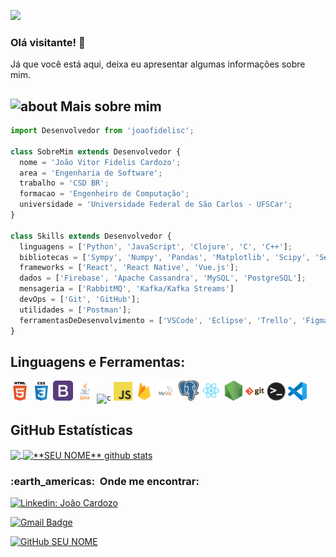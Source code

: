 ![](https://komarev.com/ghpvc/?username=joaofidelisc&color=006bed)

### Olá visitante! 👋

Já que você está aqui, deixa eu apresentar algumas informações sobre mim.

## <img width="45" alt="about" src="https://raw.github.com/elizarov/elizarov/master/about.png"> Mais sobre mim

```js
import Desenvolvedor from 'joaofidelisc';

class SobreMim extends Desenvolvedor {
  nome = 'João Vitor Fidelis Cardozo';
  area = 'Engenharia de Software';
  trabalho = 'CSD BR';
  formacao = 'Engenheiro de Computação';
  universidade = 'Universidade Federal de São Carlos - UFSCar';
}

class Skills extends Desenvolvedor {
  linguagens = ['Python', 'JavaScript', 'Clojure', 'C', 'C++'];
  bibliotecas = ['Sympy', 'Numpy', 'Pandas', 'Matplotlib', 'Scipy', 'Selenium'];
  frameworks = ['React', 'React Native', 'Vue.js'];
  dados = ['Firebase', 'Apache Cassandra', 'MySQL', 'PostgreSQL'];
  mensageria = ['RabbitMQ', 'Kafka/Kafka Streams']
  devOps = ['Git', 'GitHub'];
  utilidades = ['Postman'];
  ferramentasDeDesenvolvimento = ['VSCode', 'Eclipse', 'Trello', 'Figma'];
}
```

## **Linguagens e Ferramentas:**  

<code><img height="30" src="https://raw.githubusercontent.com/github/explore/80688e429a7d4ef2fca1e82350fe8e3517d3494d/topics/html/html.png"></code>
<code><img height="30" src="https://raw.githubusercontent.com/github/explore/80688e429a7d4ef2fca1e82350fe8e3517d3494d/topics/css/css.png"></code>
<code><img height="32" src="https://raw.githubusercontent.com/github/explore/80688e429a7d4ef2fca1e82350fe8e3517d3494d/topics/bootstrap/bootstrap.png" alt="Bootstrap"/></code>
<code><img height="30" src="https://raw.githubusercontent.com/github/explore/80688e429a7d4ef2fca1e82350fe8e3517d3494d/topics/java/java.png"></code>
<code><img height="32" src="https://cdn.iconscout.com/icon/free/png-512/c-programming-569564.png" alt="c"/></code>
<code><img height="30" src="https://raw.githubusercontent.com/github/explore/80688e429a7d4ef2fca1e82350fe8e3517d3494d/topics/javascript/javascript.png"></code>
<code><img height="30" src="https://raw.githubusercontent.com/github/explore/80688e429a7d4ef2fca1e82350fe8e3517d3494d/topics/firebase/firebase.png"></code>
<code><img height="32" src="https://raw.githubusercontent.com/github/explore/80688e429a7d4ef2fca1e82350fe8e3517d3494d/topics/mysql/mysql.png" alt="MySQL"/></code>
<code><img height="32" src="https://raw.githubusercontent.com/github/explore/80688e429a7d4ef2fca1e82350fe8e3517d3494d/topics/postgresql/postgresql.png" alt="PostegreSQL"/></code>
<code><img height="32" src="https://raw.githubusercontent.com/github/explore/80688e429a7d4ef2fca1e82350fe8e3517d3494d/topics/react/react.png" alt="React"/></code>
<code><img height="32" src="https://raw.githubusercontent.com/github/explore/80688e429a7d4ef2fca1e82350fe8e3517d3494d/topics/nodejs/nodejs.png" alt="Nodejs"/></code>
<code><img height="30" src="https://raw.githubusercontent.com/github/explore/80688e429a7d4ef2fca1e82350fe8e3517d3494d/topics/git/git.png"></code>
<code><img height="30" src="https://raw.githubusercontent.com/github/explore/80688e429a7d4ef2fca1e82350fe8e3517d3494d/topics/terminal/terminal.png"></code>
<code><img height="30" src="https://raw.githubusercontent.com/github/explore/80688e429a7d4ef2fca1e82350fe8e3517d3494d/topics/visual-studio-code/visual-studio-code.png"></code>



## **GitHub Estatísticas**

<a href="https://github.com/Gurupreet">
  <img align="center" src="https://github-readme-stats.vercel.app/api/top-langs/?username=joaofidelisc&theme=dracula&hide_langs_below=1" />
</a>

<a href="https://github.com/Gurupreet">
 <img align="center" src="https://github-readme-stats.vercel.app/api?username=joaofidelisc&show_icons=true&theme=dracula&line_height=27" alt="**SEU NOME** github stats"/>
</a>

<h3> :earth_americas: &nbsp;Onde me encontrar: </h3> 

[![Linkedin: João Cardozo](https://img.shields.io/badge/-João_Vitor_Fidelis_Cardozo-blue?style=flat-square&logo=Linkedin&logoColor=white&link=https://www.linkedin.com/in/jo%C3%A3o-vitor-fidelis-cardozo-0556661a1/)](https://www.linkedin.com/in/jo%C3%A3o-vitor-fidelis-cardozo-0556661a1/)

[![Gmail Badge](https://img.shields.io/badge/-joao.fidelis@estudante.ufscar.br-006bed?style=flat-square&logo=Gmail&logoColor=white&link=mailto:joaov.cardozo@hotmail.com)](mailto:joao.fidelis@estudante.ufscar.br)

[![GitHub SEU NOME]( https://img.shields.io/github/followers/joaofidelisc?label=follow&style=social)](https://github.com/joaofidelisc)




